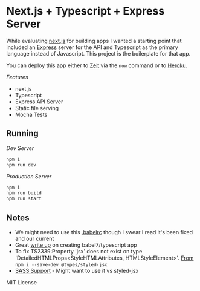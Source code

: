 # Next.js + Typescript + Express Server

While evaluating [next.js](https://github.com/zeit/next.js) for building apps I wanted a starting point that included an [Express](https://expressjs.com/) server for the API and Typescript as the primary language instead of Javascript.  This project is the boilerplate for that app.

You can deploy this app either to [Zeit](https://zeit.co/) via the `now` command or to [Heroku](https://www.heroku.com).

*Features*

* next.js
* Typescript
* Express API Server
* Static file serving
* Mocha Tests

## Running
*Dev Server*
```sh
npm i
npm run dev 
```

*Production Server*
```sh
npm i
npm run build
npm run start
```

## Notes
* We might need to use this [.babelrc](https://github.com/zeit/next.js/blob/canary/examples/custom-server-typescript/.babelrc) though I swear I read it's been fixed and our current
* Great [write up](http://artsy.github.io/blog/2017/11/27/Babel-7-and-TypeScript/) on creating babel7/typescript app
* To fix TS2339:Property 'jsx' does not exist on type  'DetailedHTMLProps<StyleHTMLAttributes<HTMLStyleElement>, HTMLStyleElement>'. [From](https://github.com/zeit/styled-jsx/issues/90) `npm i --save-dev @types/styled-jsx`
* [SASS Support](https://medium.com/@miiny/setup-a-server-rendered-reactjs-application-with-next-js-typescript-sass-7cd3e7e79706) - Might want to use it vs styled-jsx


MIT License
